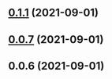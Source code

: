 ## [0.1.1](https://github.com/breezefeng/ZERO-UI/compare/v0.0.2...v0.1.1) (2021-09-01)



## [0.0.7](https://github.com/breezefeng/ZERO-UI/compare/v0.0.6...v0.0.7) (2021-09-01)



## 0.0.6 (2021-09-01)



